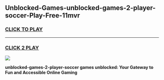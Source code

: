 
## Unblocked-Games-unblocked-games-2-player-soccer-Play-Free-11mvr
<h3>
<a href="https://premium76.site?title=unblocked-games-2-player-soccer&ref=09A">CLICK TO PLAY</a></h3>
<hr>

<h3>
<a href="https://premium76.site?title=unblocked-games-2-player-soccer&ref=09A">CLICK 2 PLAY</a>
  
</h3>

<a href="https://premium76.site?title=unblocked-games-2-player-soccer&ref=09A"><img src="https://clearcache.store/games.png"></a>


**unblocked-games-2-player-soccer games unblocked: Your Gateway to Fun and Accessible Online Gaming**
